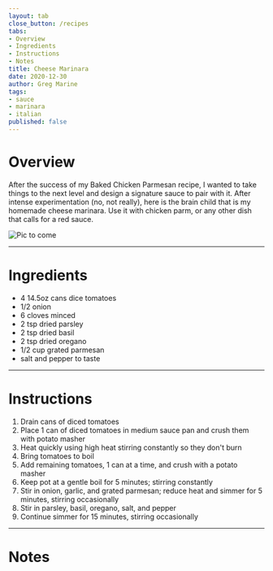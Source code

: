 ```yaml
---
layout: tab
close_button: /recipes
tabs:
- Overview
- Ingredients
- Instructions
- Notes
title: Cheese Marinara
date: 2020-12-30
author: Greg Marine
tags: 
- sauce
- marinara
- italian
published: false
---
```


# Overview

After the success of my Baked Chicken Parmesan recipe, I wanted to take things to the next level and design a signature sauce to pair with it. After intense experimentation (no, not really), here is the brain child that is my homemade cheese marinara. Use it with chicken parm, or any other dish that calls for a red sauce.

![Pic to come](/assets/img/collections/recipes/cheese-marinara/cheese-marinara.jpg "Pic to come")

<!--more-->

---

# Ingredients

- 4 14.5oz cans dice tomatoes
- 1/2 onion
- 6 cloves minced
- 2 tsp dried parsley
- 2 tsp dried basil
- 2 tsp dried oregano
- 1/2 cup grated parmesan
- salt and pepper to taste

---

# Instructions

1. Drain cans of diced tomatoes
2. Place 1 can of diced tomatoes in medium sauce pan and crush them with potato masher
3. Heat quickly using high heat stirring constantly so they don't burn
4. Bring tomatoes to boil
5. Add remaining tomatoes, 1 can at a time, and crush with a potato masher
6. Keep pot at a gentle boil for 5 minutes; stirring constantly
7. Stir in onion, garlic, and grated parmesan; reduce heat and simmer for 5 minutes, stirring occasionally
8. Stir in parsley, basil, oregano, salt, and pepper
9. Continue simmer for 15 minutes, stirring occasionally

---

# Notes

